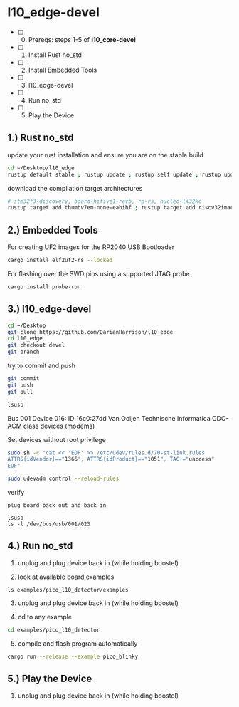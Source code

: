# l10_edge-devel

- [ ] 0. Prereqs: steps 1-5 of **l10_core-devel**
- [ ] 1. Install Rust no_std
- [ ] 2. Install Embedded Tools
- [ ] 3. l10_edge-devel
- [ ] 4. Run no_std
- [ ] 5. Play the Device

## 1.) Rust no_std

update your rust installation and ensure you are on the stable build
```sh
cd ~/Desktop/l10_edge
rustup default stable ; rustup update ; rustup self update ; rustup update stable ; rustc --version --verbose
```

download the compilation target architectures
```sh
# stm32f3-discovery, board-hifive1-revb, rp-rs, nucleo-l432kc
rustup target add thumbv7em-none-eabihf ; rustup target add riscv32imac-unknown-none-elf ; rustup target add thumbv6m-none-eabi ; rustup target add thumbv7em-none-eabihf
```

## 2.) Embedded Tools

For creating UF2 images for the RP2040 USB Bootloader
```sh
cargo install elf2uf2-rs --locked
```

For flashing over the SWD pins using a supported JTAG probe
```sh
cargo install probe-run
```

## 3.) l10_edge-devel

```sh
cd ~/Desktop
git clone https://github.com/DarianHarrison/l10_edge
cd l10_edge
git checkout devel
git branch
```

try to commit and push
```sh
git commit
git push
git pull
```

```sh
lsusb
```
Bus 001 Device 016: ID 16c0:27dd Van Ooijen Technische Informatica CDC-ACM class devices (modems)


Set devices without root privilege
```sh
sudo sh -c "cat << 'EOF' >> /etc/udev/rules.d/70-st-link.rules
ATTRS{idVendor}=="1366", ATTRS{idProduct}=="1051", TAG+="uaccess"
EOF"
```
```sh
sudo udevadm control --reload-rules
```
verify
```
plug board back out and back in
```

```
lsusb
ls -l /dev/bus/usb/001/023
```

## 4.) Run no_std

1. unplug and plug device back in (while holding boostel)

2. look at available board examples
```
ls examples/pico_l10_detector/examples
```
3. unplug and plug device back in (while holding boostel)

4. cd to any example
```sh
cd examples/pico_l10_detector
```
5. compile and flash program automatically
```sh
cargo run --release --example pico_blinky
```

## 5.) Play the Device

1. unplug and plug device back in (while holding boostel)